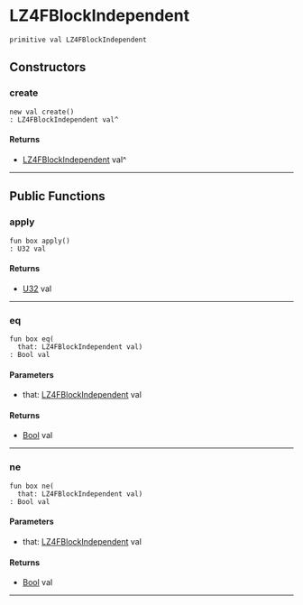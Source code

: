 # LZ4FBlockIndependent

```pony
primitive val LZ4FBlockIndependent
```

## Constructors

### create

```pony
new val create()
: LZ4FBlockIndependent val^
```

#### Returns

* [LZ4FBlockIndependent](.-compression-LZ4FBlockIndependent) val^

---

## Public Functions

### apply

```pony
fun box apply()
: U32 val
```

#### Returns

* [U32](builtin-U32) val

---

### eq

```pony
fun box eq(
  that: LZ4FBlockIndependent val)
: Bool val
```
#### Parameters

*   that: [LZ4FBlockIndependent](.-compression-LZ4FBlockIndependent) val

#### Returns

* [Bool](builtin-Bool) val

---

### ne

```pony
fun box ne(
  that: LZ4FBlockIndependent val)
: Bool val
```
#### Parameters

*   that: [LZ4FBlockIndependent](.-compression-LZ4FBlockIndependent) val

#### Returns

* [Bool](builtin-Bool) val

---

